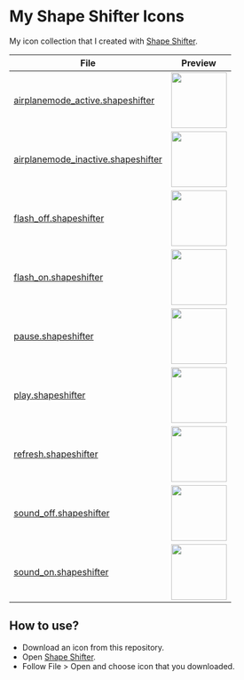# My Shape Shifter Icons
My icon collection that I created with [Shape Shifter](https://shapeshifter.design/).

|File|Preview|
|--|--|
|[airplanemode_active.shapeshifter](https://github.com/ozgurg/my-shapeshifter-icons/blob/master/icons/airplanemode_active.shapeshifter)|<img src="https://raw.githubusercontent.com/ozgurg/my-shapeshifter-icons/master/previews/airplanemode_active.gif" width="100" height="100" />|
|[airplanemode_inactive.shapeshifter](https://github.com/ozgurg/my-shapeshifter-icons/blob/master/icons/airplanemode_inactive.shapeshifter)|<img src="https://raw.githubusercontent.com/ozgurg/my-shapeshifter-icons/master/previews/airplanemode_inactive.gif" width="100" height="100" />|
|[flash_off.shapeshifter](https://github.com/ozgurg/my-shapeshifter-icons/blob/master/icons/flash_off.shapeshifter)|<img src="https://raw.githubusercontent.com/ozgurg/my-shapeshifter-icons/master/previews/flash_off.gif" width="100" height="100" />|
|[flash_on.shapeshifter](https://github.com/ozgurg/my-shapeshifter-icons/blob/master/icons/flash_on.shapeshifter)|<img src="https://raw.githubusercontent.com/ozgurg/my-shapeshifter-icons/master/previews/flash_on.gif" width="100" height="100" />|
|[pause.shapeshifter](https://github.com/ozgurg/my-shapeshifter-icons/blob/master/icons/pause.shapeshifter)|<img src="https://raw.githubusercontent.com/ozgurg/my-shapeshifter-icons/master/previews/pause.gif" width="100" height="100" />|
|[play.shapeshifter](https://github.com/ozgurg/my-shapeshifter-icons/blob/master/icons/play.shapeshifter)|<img src="https://raw.githubusercontent.com/ozgurg/my-shapeshifter-icons/master/previews/play.gif" width="100" height="100" />|
|[refresh.shapeshifter](https://github.com/ozgurg/my-shapeshifter-icons/blob/master/icons/refresh.shapeshifter)|<img src="https://raw.githubusercontent.com/ozgurg/my-shapeshifter-icons/master/previews/refresh.gif" width="100" height="100" />|
|[sound_off.shapeshifter](https://github.com/ozgurg/my-shapeshifter-icons/blob/master/icons/sound_off.shapeshifter)|<img src="https://raw.githubusercontent.com/ozgurg/my-shapeshifter-icons/master/previews/sound_off.gif" width="100" height="100" />|
|[sound_on.shapeshifter](https://github.com/ozgurg/my-shapeshifter-icons/blob/master/icons/sound_on.shapeshifter)|<img src="https://raw.githubusercontent.com/ozgurg/my-shapeshifter-icons/master/previews/sound_on.gif" width="100" height="100" />|

## How to use?
- Download an icon from this repository.
- Open [Shape Shifter](https://shapeshifter.design/).
- Follow File > Open and choose icon that you downloaded.
